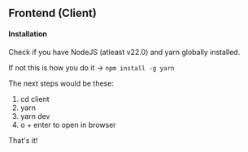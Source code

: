 ## Frontend (Client)

#### Installation

Check if you have NodeJS (atleast v22.0) and yarn globally installed.

If not this is how you do it -> ```npm install -g yarn```

The next steps would be these:

1. cd client
2. yarn
3. yarn dev
4. o + enter to open in browser

That's it!

